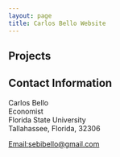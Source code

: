 ```yaml
---
layout: page
title: Carlos Bello Website
---
```


## Projects

## Contact Information

Carlos Bello<br/> Economist<br/> Florida State University <br/> Tallahassee, Florida, 32306 <br/>

[Email:sebibello@gmail.com](mailto:sebibello@gmail.com)
